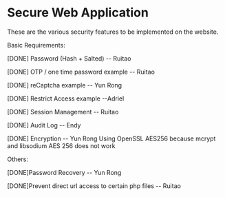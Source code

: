 # Secure Web Application

These are the various security features to be implemented on the website.

Basic Requirements:

[DONE] Password (Hash + Salted) -- Ruitao

[DONE] OTP / one time password example -- Ruitao

[DONE] reCaptcha example -- Yun Rong

[DONE] Restrict Access example --Adriel

[DONE] Session Management -- Ruitao

[DONE] Audit Log -- Endy

[DONE] Encryption -- Yun Rong
Using OpenSSL AES256 because mcrypt and libsodium AES 256 does not work

Others:

[DONE]Password Recovery -- Yun Rong

[DONE]Prevent direct url access to certain php files -- Ruitao